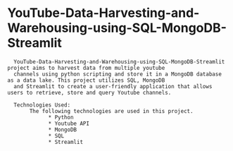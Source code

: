 # YouTube-Data-Harvesting-and-Warehousing-using-SQL-MongoDB-Streamlit

      YouTube-Data-Harvesting-and-Warehousing-using-SQL-MongoDB-Streamlit project aims to harvest data from multiple youtube 
      channels using python scripting and store it in a MongoDB database as a data lake. This project utilizes SQL, MongoDB 
      and Streamlit to create a user-friendly application that allows users to retrieve, store and query Youtube channels.

      Technologies Used:
           The following technologies are used in this project.
                 * Python
                 * Youtube API
                 * MongoDB
                 * SQL
                 * Streamlit
